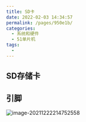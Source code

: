 ```yaml
---
title: SD卡
date: 2022-02-03 14:34:57
permalink: /pages/950e1b/
categories:
  - 系统和硬件
  - 51单片机
tags:
  - 
---
```

## SD存储卡

## 引脚

![image-20211222214752558](C:/Users/yuadh/AppData/Roaming/Typora/typora-user-images/image-20211222214752558.png)

